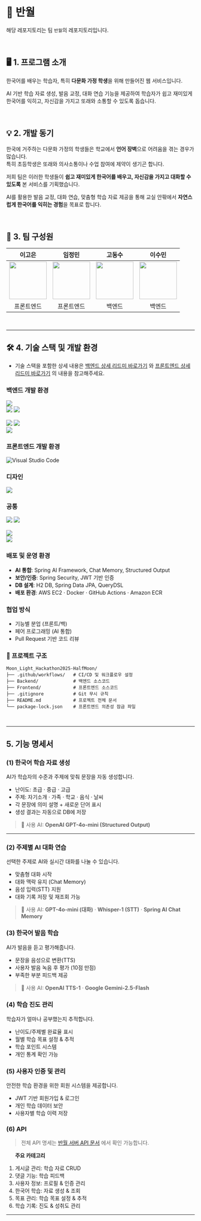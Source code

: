 ﻿# 🌙 반월

해당 레포지토리는 팀 `반월`의 레포지토리입니다.

<br>

## 🖥 1. 프로그램 소개

한국어를 배우는 학습자, 특히 **다문화 가정 학생**을 위해 만들어진 웹 서비스입니다.

AI 기반 학습 자료 생성, 발음 교정, 대화 연습 기능을 제공하여 학습자가 쉽고 재미있게 한국어를 익히고, 자신감을 가지고 또래와 소통할 수 있도록 돕습니다.

<br>

## 💡 2. 개발 동기

한국에 거주하는 다문화 가정의 학생들은 학교에서 **언어 장벽**으로 어려움을 겪는 경우가 많습니다.  
특히 초등학생은 또래와 의사소통이나 수업 참여에 제약이 생기곤 합니다.  

저희 팀은 이러한 학생들이 **쉽고 재미있게 한국어를 배우고, 자신감을 가지고 대화할 수 있도록** 본 서비스를 기획했습니다.  

AI를 활용한 발음 교정, 대화 연습, 맞춤형 학습 자료 제공을 통해 교실 안팎에서 **자연스럽게 한국어를 익히는 경험**을 목표로 합니다.

<br>
  
## 👥 3. 팀 구성원

| 이고은 | 임정민 | 고동수 | 이수민 |
|:----:|:----:|:----:|:----:|
|[<img src="https://github.com/KOEUN1122.png" width="100px">](https://github.com/KOEUN1122) | [<img src="https://github.com/ljungmin.png" width="100px">](https://github.com/ljungmin) |[<img src="https://github.com/kdongsu5509.png" width="100px">](https://github.com/kdongsu5509)  | [<img src="https://github.com/lssm-c.png" width="100px">](https://github.com/lssm-c) |
| 프론트엔드 | 프론트엔드 | 백엔드 | 백엔드 |

<br>

---

## 🛠 4. 기술 스택 및 개발 환경

- 기술 스택을 포함한 상세 내용은 [백엔드 상세 리드미 바로가기](./Backend/README.md) 와 [프론트엔드 상세 리드미 바로가기](./Frontend/README.md) 의 내용을 참고해주세요.

### 백엔드 개발 환경

<img src = "https://img.shields.io/badge/java-%23ED8B00.svg?style=for-the-badge&logo=openjdk&logoColor=white">
<Br>
<div>
<img src="https://img.shields.io/badge/IntelliJIDEA-000000.svg?style=for-the-badge&logo=intellij-idea&logoColor=white">
<img src="https://img.shields.io/badge/Visual%20Studio%20Code-0078d7.svg?style=for-the-badge&logo=visual-studio-code&logoColor=white">
</div>
<Br>
<img src="https://img.shields.io/badge/gradle-02303A?style=for-the-badge&logo=gradle&logoColor=white">
<img src="https://img.shields.io/badge/springboot-6DB33F?style=for-the-badge&logo=springboot&logoColor=white">
<br>
<img src="https://img.shields.io/badge/H2%20Database-09476B?style=for-the-badge&logo=h2&logoColor=white">

### 프론트엔드 개발 환경

![Visual Studio Code](https://img.shields.io/badge/Visual%20Studio%20Code-0078d7.svg?style=for-the-badge&logo=visual-studio-code&logoColor=white)

### 디자인

<img src="https://img.shields.io/badge/figma-%23F24E1E.svg?style=for-the-badge&logo=figma&logoColor=white">

### 공통

<div>
<img src="https://img.shields.io/badge/Git-F05032.svg?&style=for-the-badge&logo=Git&logoColor=white">
<img src="https://img.shields.io/badge/github-181717?style=for-the-badge&logo=github&logoColor=white">
</div>
<br>
<img src="https://img.shields.io/badge/Notion-%23000000.svg?style=for-the-badge&logo=notion&logoColor=white">
<br>
<img src="https://img.shields.io/badge/-Swagger-%23Clojure?style=for-the-badge&logo=swagger&logoColor=white">

### 배포 및 운영 환경

- **AI 통합**: Spring AI Framework, Chat Memory, Structured Output  
- **보안/인증**: Spring Security, JWT 기반 인증  
- **DB 설계**: H2 DB, Spring Data JPA, QueryDSL  
- **배포 환경**: AWS EC2 · Docker · GitHub Actions · Amazon ECR

### 협업 방식

- 기능별 분업 (프론트/백)  
- 페어 프로그래밍 (AI 통합)  
- Pull Request 기반 코드 리뷰  

### 📂 프로젝트 구조

```
Moon_Light_Hackathon2025-HalfMoon/
├── .github/workflows/   # CI/CD 및 워크플로우 설정
├── Backend/             # 백엔드 소스코드
├── Frontend/            # 프론트엔드 소스코드
├── .gitignore           # Git 무시 규칙
├── README.md            # 프로젝트 전체 문서
└── package-lock.json    # 프론트엔드 의존성 잠금 파일
```

<br>

---

## 5. 기능 명세서

### (1) 한국어 학습 자료 생성

AI가 학습자의 수준과 주제에 맞춰 문장을 자동 생성합니다.  

- 난이도: 초급 · 중급 · 고급  
- 주제: 자기소개 · 가족 · 학교 · 음식 · 날씨  
- 각 문장에 의미 설명 + 새로운 단어 표시  
- 생성 결과는 자동으로 DB에 저장  

> 🧠 사용 AI: **OpenAI GPT-4o-mini (Structured Output)**

---

### (2) 주제별 AI 대화 연습

선택한 주제로 AI와 실시간 대화를 나눌 수 있습니다.  

- 맞춤형 대화 시작  
- 대화 맥락 유지 (Chat Memory)  
- 음성 입력(STT) 지원  
- 대화 기록 저장 및 재조회 가능  

> 🧠 사용 AI: **GPT-4o-mini (대화)** · **Whisper-1 (STT)** · **Spring AI Chat Memory**

### (3) 한국어 발음 학습

AI가 발음을 듣고 평가해줍니다.  

- 문장을 음성으로 변환(TTS)  
- 사용자 발음 녹음 후 평가 (10점 만점)  
- 부족한 부분 피드백 제공  

> 🧠 사용 AI: **OpenAI TTS-1** · **Google Gemini-2.5-Flash**

### (4) 학습 진도 관리

학습자가 얼마나 공부했는지 추적합니다.  

- 난이도/주제별 완료율 표시  
- 월별 학습 목표 설정 & 추적  
- 학습 포인트 시스템  
- 개인 통계 확인 가능  

### (5) 사용자 인증 및 관리

안전한 학습 환경을 위한 회원 시스템을 제공합니다.

- JWT 기반 회원가입 & 로그인  
- 개인 학습 데이터 보안  
- 사용자별 학습 이력 저장  

### (6) API
>
> 전체 API 명세는 [반월 서버 API 문서](http://3.36.107.16/swagger-ui/index.html) 에서 확인 가능합니다.  

&nbsp;&nbsp;&nbsp;&nbsp;&nbsp;
**주요 카테고리**

1. 게시글 관리: 학습 자료 CRUD  
2. 댓글 기능: 학습 피드백  
3. 사용자 정보: 프로필 & 인증 관리  
4. 한국어 학습: 자료 생성 & 조회  
5. 목표 관리: 학습 목표 설정 & 추적  
6. 학습 기록: 진도 & 성취도 관리  

---
